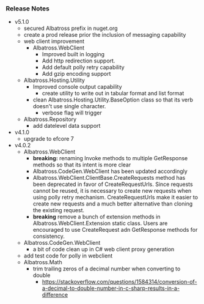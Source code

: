 ### Release Notes
* v5.1.0
	* secured Albatross prefix in nuget.org
	* create a prod release prior the inclusion of messaging capability
	* web client improvement
		* Albatross.WebClient 
			- Improved built in logging
			- Add http redirection support.
			- Add default polly retry capability
			- Add gzip encoding support
	* Albatross.Hosting.Utility
		- Improved console output capability
			- create utility to write out in tabular format and list format
		- clean Albatross.Hosting.Utility.BaseOption class so that its verb doesn't use single character.
			- verbose flag will trigger 
	* Albatross.Repository
		- add datelevel data support
* v4.1.0
	* upgrade to efcore 7
* v4.0.2
	* Albatross.WebClient
		* **breaking:** renaming Invoke methods to multiple GetResponse methods so that its intent is more clear
		* Albatross.CodeGen.WebClient has been updated accordingly
		* Albatross.WebClient.ClientBase.CreateRequests method has been deprecated in favor of CreateRequestUrls.  Since requests cannot be reused, it is necessary to create new requests when using polly retry mechanism.  CreateRequestUrls make it easier to create new requests and a much better alternative than cloning the existing request.
		* **breaking** remove a bunch of extension methods in Albatross.WebClient.Extension static class.  Users are encouraged to use CreateRequest adn GetResponse methods for consistency.
	* Albatross.CodeGen.WebClient
		* a bit of code clean up in C# web client proxy generation
	* add test code for polly in webclient
	* Albatross.Math
		* trim trailing zeros of a decimal number when converting to double
			* https://stackoverflow.com/questions/1584314/conversion-of-a-decimal-to-double-number-in-c-sharp-results-in-a-difference
